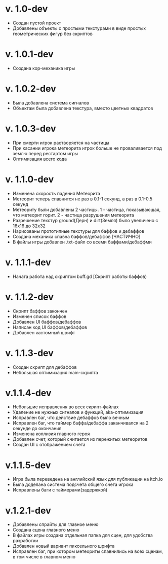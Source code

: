 # v. 1.0-dev
- Создан пустой проект
- Добавлены объекты с простыми текстурами в виде простых геометрических фигур без скриптов

# v. 1.0.1-dev
- Создана кор-механика игры

# v. 1.0.2-dev
- Была добавлена система сигналов
- Объектам была добавлена текстура, вместо цветных квадратов

# v. 1.0.3-dev
- При смерти игрок растворяется на частицы
- При касании игрока метеорита игрок больше не проваливается под землю перед рестартом игры
- Оптимизация всего кода

# v. 1.1.0-dev
- Изменена скорость падения Метеорита
- Метеорит теперь спавнится не раз в 0.1-1 секунд, а раз в 0.1-0.5 секунд
- Метеориту были добавлены 2 частицы. 1 - частица, показывающая, что метеорит горит. 2 - частица разрушения метеорита
- Разрешение текстур ground(Дерн) и dirt(Земля) было увеличено с 16х16 до 32х32
- Нарисованы прототипные текстуры для баффов и дебаффов
- Создана механика спавна баффов/дебаффов [ЧАСТИЧНО]
- В файлы игры добавлен .txt-файл со всеми баффами/дебаффми 

# v. 1.1.1-dev
- Начата работа над скриптом buff.gd [Скрипт работы баффов)

# v. 1.1.2-dev
- Скрипт баффов закончен
- Изменен список баффов
- Добавлен UI баффов/дебаффов
- Написан код UI баффов/дебаффов
- Добавлен кастомный шрифт

# v. 1.1.3-dev
- Создан скрипт для дебаффов
- Небольшая оптимизация main-скрипта 

# v.1.1.4-dev
- Небольшие исправления во всех скрипт-файлах
- Удаление не нужных сигналов и функций, aka-оптимизация
- Исправлен баг, что действие дебаффов было вечным
- Исправлен баг, что таймер баффа/дебаффа заканчивался на 2 секунде до окончания
- Изменена коллизия главного героя
- Добавлен счет, который считается из пережитых метеоритов
- Создан UI с отображением счета 

# v.1.1.5-dev
- Игра была переведена на английский язык для публикации на itch.io
- Была доделана система подсчета общего счета игрока
- Исправлены баги с таймерами(задержкой)

# v.1.2.1-dev
- Добавлены спрайты для главное меню
- Создана сцена главного меню
- В файлах игры создана отдельная папка для сцен, для удобства разработки
- Добавлен новый вариант пиксельного шрифта
- Исправлен баг, при котором метеориты спавнились на всех сценам, в том числе в главном меню
